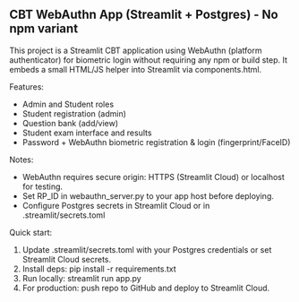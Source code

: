 CBT WebAuthn App (Streamlit + Postgres) - No npm variant
-------------------------------------------------------

This project is a Streamlit CBT application using WebAuthn (platform authenticator) for biometric login
without requiring any npm or build step. It embeds a small HTML/JS helper into Streamlit via components.html.

Features:
- Admin and Student roles
- Student registration (admin)
- Question bank (add/view)
- Student exam interface and results
- Password + WebAuthn biometric registration & login (fingerprint/FaceID)

Notes:
- WebAuthn requires secure origin: HTTPS (Streamlit Cloud) or localhost for testing.
- Set RP_ID in webauthn_server.py to your app host before deploying.
- Configure Postgres secrets in Streamlit Cloud or in .streamlit/secrets.toml

Quick start:
1. Update .streamlit/secrets.toml with your Postgres credentials or set Streamlit Cloud secrets.
2. Install deps: pip install -r requirements.txt
3. Run locally: streamlit run app.py
4. For production: push repo to GitHub and deploy to Streamlit Cloud.
